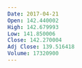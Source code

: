 ```yaml
---
Date: 2017-04-21
Open: 142.440002
High: 142.679993
Low: 141.850006
Close: 142.270004
Adj Close: 139.516418
Volume: 17320900
---
```

